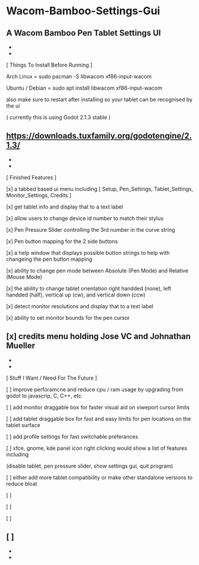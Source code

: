 # Wacom-Bamboo-Settings-Gui
A Wacom Bamboo Pen Tablet Settings UI
-
-
-
[ Things To Install Before Running ]

Arch Linux = sudo pacman -S libwacom xf86-input-wacom

Ubuntu / Debian = sudo apt install libwacom xf86-input-wacom

also make sure to restart after installing so your tablet can be recognised by the ui

( currently this is using Godot 2.1.3 stable )

https://downloads.tuxfamily.org/godotengine/2.1.3/
-
-
-
[ Finished Features ]

[x] a tabbed based ui menu including [ Setup, Pen_Settings, Tablet_Settings, Monitor_Settings, Credits ]

[x] get tablet info and display that to a text label

[x] allow users to change device id number to match their stylus

[x] Pen Pressure Slider controlling the 3rd number in the curve string

[x] Pen button mapping for the 2 side buttons

[x] a help window that displays possible button strings to help with changeing the pen button mapping 

[x] ability to change pen mode between Absolute (Pen Mode) and Relative (Mouse Mode)

[x] the ability to change tablet orientation right handded (none), left handded (half), vertical up (cw), and vertical down (ccw)

[x] detect monitor resolutions and display that to a text label

[x] ability to set monitor bounds for the pen cursor

[x] credits menu holding Jose VC and Johnathan Mueller
-
-
-
[ Stuff I Want / Need For The Future ]

[ ] improve perforamcne and reduce cpu / ram usage by upgrading from godot to javascrip, C, C++, etc

[ ] add monitor draggable box for faster visual aid on viweport cursor limits

[ ] add tablet draggable box for fast and easy limits for pen locations on the tablet surface

[ ] add profile settings for fast switchable preferances

[ ] xfce, gnome, kde panel icon right clicking would show a list of features including

(disable tablet, pen pressure slider, show settings gui, quit program)

[ ] either add more tablet compatibility or make other standalone versions to reduce bloat

[ ] 

[ ]

[ ]

[ ]
-
-
-

